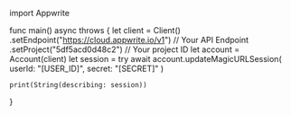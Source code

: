 import Appwrite

func main() async throws {
let client = Client()
.setEndpoint("https://cloud.appwrite.io/v1") // Your API Endpoint
.setProject("5df5acd0d48c2") // Your project ID
let account = Account(client)
let session = try await account.updateMagicURLSession(
userId: "[USER_ID]",
secret: "[SECRET]"
)

    print(String(describing: session))

}
